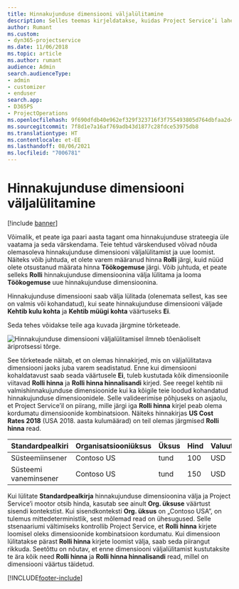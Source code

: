 ```yaml
---
title: Hinnakujunduse dimensiooni väljalülitamine
description: Selles teemas kirjeldatakse, kuidas Project Service’i lahenduses seadistada hinnakujunduse dimensioone.
author: Rumant
ms.custom:
- dyn365-projectservice
ms.date: 11/06/2018
ms.topic: article
ms.author: rumant
audience: Admin
search.audienceType:
- admin
- customizer
- enduser
search.app:
- D365PS
- ProjectOperations
ms.openlocfilehash: 9f690dfdb40e962ef329f323716f3f755493805d764dbfaa2d4f9d042231cee7
ms.sourcegitcommit: 7f8d1e7a16af769adb43d1877c28fdce53975db8
ms.translationtype: HT
ms.contentlocale: et-EE
ms.lasthandoff: 08/06/2021
ms.locfileid: "7006781"
---
```

# <a name="turn-off-a-pricing-dimension"></a>Hinnakujunduse dimensiooni väljalülitamine

[!include [banner](../includes/psa-now-project-operations.md)]

Võimalik, et peate iga paari aasta tagant oma hinnakujunduse strateegia üle vaatama ja seda värskendama. Teie tehtud värskendused võivad nõuda olemasoleva hinnakujunduse dimensiooni väljalülitamist ja uue loomist. Näiteks võib juhtuda, et olete varem määranud hinna **Rolli** järgi, kuid nüüd olete otsustanud määrata hinna **Töökogemuse** järgi. Võib juhtuda, et peate selleks **Rolli** hinnakujunduse dimensioonina välja lülitama ja looma **Töökogemuse** uue hinnakujunduse dimensioonina. 

Hinnakujunduse dimensiooni saab välja lülitada (olenemata sellest, kas see on valmis või kohandatud), kui seate hinnakujunduse dimensiooni väljade **Kehtib kulu kohta** ja **Kehtib müügi kohta** väärtuseks **Ei**.

Seda tehes võidakse teile aga kuvada järgmine tõrketeade.

![Hinnakujunduse dimensiooni väljalülitamisel ilmneb tõenäoliselt äriprotsessi tõrge.](media/Business-Process-Error.png)


See tõrketeade näitab, et on olemas hinnakirjed, mis on väljalülitatava dimensiooni jaoks juba varem seadistatud. Enne kui dimensiooni kohaldatavust saab seada väärtusele **Ei**, tuleb kustutada kõik dimensioonile viitavad **Rolli hinna** ja **Rolli hinna hinnalisandi** kirjed. See reegel kehtib nii valmishinnakujunduse dimensioonide kui ka kõigile teie loodud kohandatud hinnakujunduse dimensioonidele. Selle valideerimise põhjuseks on asjaolu, et Project Service’il on piirang, mille järgi iga **Rolli hinna** kirjel peab olema kordumatu dimensioonide kombinatsioon. Näiteks hinnakirjas **US Cost Rates 2018** (USA 2018. aasta kulumäärad) on teil olemas järgmised **Rolli hinna** read. 

| Standardpealkiri         | Organisatsiooniüksus    |Üksus   |Hind  |Valuuta  |
| -----------------------|-------------|-------|-------|----------|
| Süsteemiinsener|Contoso US|tund| 100|USD|
| Süsteemi vaneminsener|Contoso US|tund| 150| USD|


Kui lülitate **Standardpealkirja** hinnakujunduse dimensioonina välja ja Project Service’i mootor otsib hinda, kasutab see ainult **Org. üksuse** väärtust sisendi kontekstist. Kui sisendkonteksti **Org. üksus** on „Contoso USA”, on tulemus mittedeterministlik, sest mõlemad read on ühesugused. Selle stsenaariumi vältimiseks kontrollib Project Service, et **Rolli hinna** kirjete loomisel oleks dimensioonide kombinatsioon kordumatu. Kui dimensioon lülitatakse pärast **Rolli hinna** kirjete loomist välja, saab seda piirangut rikkuda. Seetõttu on nõutav, et enne dimensiooni väljalülitamist kustutaksite te ära kõik need **Rolli hinna** ja **Rolli hinna hinnalisandi** read, millel on dimensiooni väärtus täidetud.



[!INCLUDE[footer-include](../includes/footer-banner.md)]